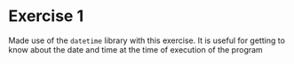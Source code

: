 # Exercise 1

Made use of the `datetime` library with this exercise. It is useful for getting to know about the date and time at the time of execution of the program

